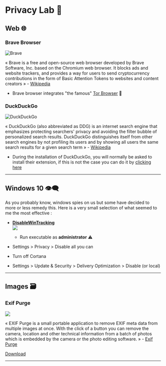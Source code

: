 # Privacy Lab 💉 

## **Web** 🌐

### **Brave Browser**

![Brave](https://external-content.duckduckgo.com/iu/?u=https%3A%2F%2Fpeptalkbox.com%2Fwp-content%2Fuploads%2F2019%2F05%2Fbrave-browser1.jpg&f=1&nofb=1)

« Brave is a free and open-source web browser developed by Brave Software, Inc. based on the Chromium web browser. It blocks ads and website trackers, and provides a way for users to send cryptocurrency contributions in the form of Basic Attention Tokens to websites and content creators » - [Wikipedia](https://en.wikipedia.org/wiki/Brave_(web_browser))

- Brave browser integrates "the famous" [Tor Browser](https://www.torproject.org/) 🎁 

### **DuckDuckGo**

![DuckDuckGo](https://external-content.duckduckgo.com/iu/?u=https%3A%2F%2Fcdn.searchenginejournal.com%2Fwp-content%2Fuploads%2F2017%2F02%2FUntitled-design-48.png&f=1&nofb=1)

« DuckDuckGo (also abbreviated as DDG) is an internet search engine that emphasizes protecting searchers' privacy and avoiding the filter bubble of personalized search results. DuckDuckGo distinguishes itself from other search engines by not profiling its users and by showing all users the same search results for a given search term » - [Wikipedia](https://en.wikipedia.org/wiki/DuckDuckGo)

- During the installation of DuckDuckGo, you will normally be asked to install their extension, if this is not the case you can do it by [clicking here](https://chrome.google.com/webstore/detail/duckduckgo-privacy-essent/bkdgflcldnnnapblkhphbgpggdiikppg)


* * *

## **Windows 10** 👁‍🗨

As you probably know, windows spies on us but some have decided to more or less remedy this. Here is a very small selection of what seemed to me the most effective  :

* [**DisableWinTracking**](https://github.com/10se1ucgo/DisableWinTracking)  
    ![](https://camo.githubusercontent.com/03243332c72f579ca5e92159c672f4e8cafe7978/687474703a2f2f692e696d6775722e636f6d2f57494e5578416a2e706e67)  
    - Run executable as **administrator** ⚠️


* Settings > Privacy > Disable all you can

* Turn off Cortana

* Settings > Update & Security > Delivery Optimization > Disable (or local)

* * *

## **Images** 🗃

### Exif Purge

![](https://external-content.duckduckgo.com/iu/?u=https%3A%2F%2Fimages.sftcdn.net%2Fimages%2Ft_app-cover-l%2Cf_auto%2Fp%2F9195b300-9b24-11e6-8e02-00163ed833e7%2F1598538948%2Fexif-purge-screenshot.png&f=1&nofb=1)

« EXIF Purge is a small portable application to remove EXIF meta data from multiple images at once. With the click of a button you can remove the camera, location and other technical information from a batch of photos which is embedded by the camera or the photo editing software. » - [Exif Purge](http://www.exifpurge.com/)  

[Download](http://www.exifpurge.com/)

* * *
